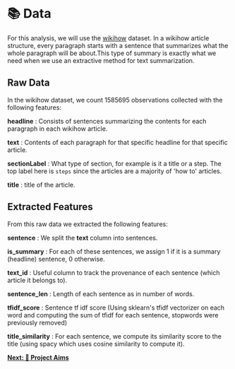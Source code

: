 # 📚 Data

For this analysis, we will use the [wikihow](https://www.tensorflow.org/datasets/catalog/wikihow) dataset. In a wikihow article structure, every paragraph starts with a sentence that summarizes what the whole paragraph will be about.This type of summary is exactly what we need when we use an extractive method for text summarization.

## Raw Data

In the wikihow dataset, we count 1585695 observations collected with the following features:

**headline** : Consists of sentences summarizing the contents for each paragraph in each wikihow article.

**text** : Contents of each paragraph for that specific headline for that specific article.

**sectionLabel** : What type of section, for example is it a title or a step. The top label here is `steps` since the articles are a majority of &#39;how to&#39; articles.

**title** : title of the article.

## Extracted Features

From this raw data we extracted the following features:

**sentence** : We split the **text** column into sentences.

**is_summary** : For each of these sentences, we assign 1 if it is a summary (headline) sentence, 0 otherwise.

**text_id** : Useful column to track the provenance of each sentence (which article it  belongs to).

**sentence_len** : Length of each sentence as in number of words.

**tfidf_score** : Sentence tf idf score (Using sklearn&#39;s tfidf vectorizer on each word and computing the sum of tfidf for each sentence, stopwords were previously removed)

**title_similarity** : For each sentence, we compute its similarity score to the title (using spacy which uses cosine similarity to compute it).

[**Next: 🎯 Project Aims**](03-project-aims.md)